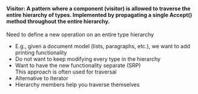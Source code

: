 #### Visitor: A pattern where a component (visitor) is allowed to traverse the entire hierarchy of types. Implemented by propagating a single Accept() method  throughout the entire hierarchy.

Need to define a new operation on an entire type hierarchy
- E.g., given a document model (lists, paragraphs, etc.), we want to add  
printing functionality
- Do not want to keep modifying every type in the hierarchy
- Want to have the new functionality separate (SRP)  
This approach is often used for traversal
- Alternative to Iterator
- Hierarchy members help you traverse themselves